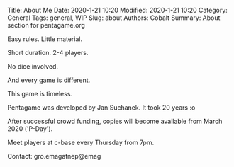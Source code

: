 Title: About Me
Date: 2020-1-21 10:20
Modified: 2020-1-21 10:20
Category: General
Tags: general, WIP
Slug: about
Authors: Cobalt
Summary: About section for pentagame.org

Easy rules. Little material.

Short duration. 2-4 players.

No dice involved.

And every game is different.

This game is timeless.

Pentagame was developed by Jan Suchanek. It took 20 years :o

After successful crowd funding, copies will become available from March 2020 ('P-Day').

Meet players at c-base every Thursday from 7pm.

Contact: gro.emagatnep@emag
